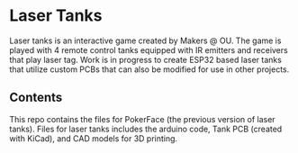 # Laser Tanks  

Laser tanks is an interactive game created by Makers @ OU. 
The game is played with 4 remote control tanks equipped with IR emitters and receivers that play laser tag. 
Work is in progress to create ESP32 based laser tanks that utilize custom PCBs that can also be modified for use in other projects. 

## Contents
This repo contains the files for PokerFace (the previous version of laser tanks). 
Files for laser tanks includes the arduino code, Tank PCB (created with KiCad), and CAD models for 3D printing. 
